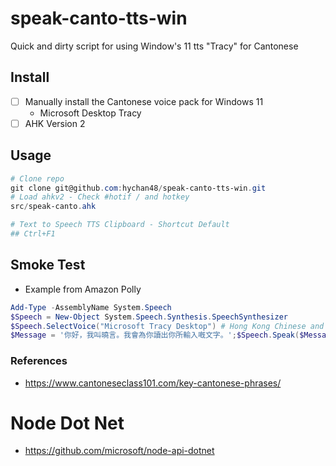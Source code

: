 # speak-canto-tts-win
Quick and dirty script for using Window's 11 tts "Tracy" for Cantonese
## Install
* [ ] Manually install the Cantonese voice pack for Windows 11 
  * Microsoft Desktop Tracy
* [ ] AHK Version 2

## Usage
```ps1
# Clone repo
git clone git@github.com:hychan48/speak-canto-tts-win.git
# Load ahkv2 - Check #hotif / and hotkey
src/speak-canto.ahk

# Text to Speech TTS Clipboard - Shortcut Default
## Ctrl+F1

```


## Smoke Test
* Example from Amazon Polly
```ps1
Add-Type -AssemblyName System.Speech
$Speech = New-Object System.Speech.Synthesis.SpeechSynthesizer
$Speech.SelectVoice("Microsoft Tracy Desktop") # Hong Kong Chinese and English
$Message = '你好，我叫曉言。我會為你讀出你所輸入嘅文字。';$Speech.Speak($Message)
```

### References
* https://www.cantoneseclass101.com/key-cantonese-phrases/

# Node Dot Net
* https://github.com/microsoft/node-api-dotnet
